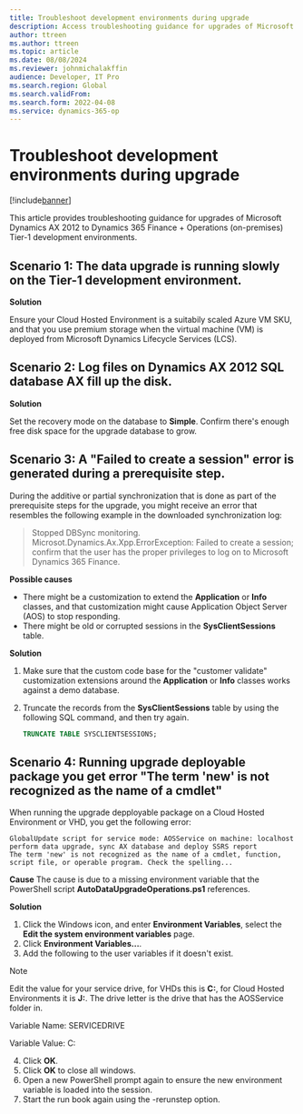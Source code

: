 ```yaml
---
title: Troubleshoot development environments during upgrade 
description: Access troubleshooting guidance for upgrades of Microsoft Dynamics AX 2012 to Dynamics 365 Finance + Operations (on-premises) Tier-1 development environments.
author: ttreen
ms.author: ttreen
ms.topic: article
ms.date: 08/08/2024
ms.reviewer: johnmichalakffin
audience: Developer, IT Pro
ms.search.region: Global
ms.search.validFrom: 
ms.search.form: 2022-04-08
ms.service: dynamics-365-op
---
```


# Troubleshoot development environments during upgrade

[!include[banner](../includes/banner.md)]

This article provides troubleshooting guidance for upgrades of Microsoft Dynamics AX 2012 to Dynamics 365 Finance + Operations (on-premises) Tier-1 development environments.

## Scenario 1: The data upgrade is running slowly on the Tier-1 development environment.

**Solution**

Ensure your Cloud Hosted Environment is a suitabily scaled Azure VM SKU, and that you use premium storage when the virtual machine (VM) is deployed from Microsoft Dynamics Lifecycle Services (LCS).

## Scenario 2: Log files on Dynamics AX 2012 SQL database AX fill up the disk.

**Solution**

Set the recovery mode on the database to **Simple**. Confirm there's enough free disk space for the upgrade database to grow.

## Scenario 3: A "Failed to create a session" error is generated during a prerequisite step.

During the additive or partial synchronization that is done as part of the prerequisite steps for the upgrade, you might receive an error that resembles the following example in the downloaded synchronization log:

> Stopped DBSync monitoring. Microsot.Dynamics.Ax.Xpp.ErrorException: Failed to create a session; confirm that the user has the proper privileges to log on to Microsoft Dynamics 365 Finance.

**Possible causes**

- There might be a customization to extend the **Application** or **Info** classes, and that customization might cause Application Object Server (AOS) to stop responding.
- There might be old or corrupted sessions in the **SysClientSessions** table.

**Solution**

1. Make sure that the custom code base for the "customer validate" customization extensions around the **Application** or **Info** classes works against a demo database.
2. Truncate the records from the **SysClientSessions** table by using the following SQL command, and then try again.

    ```SQL
    TRUNCATE TABLE SYSCLIENTSESSIONS;
    ```

## Scenario 4: Running upgrade deployable package you get error "The term 'new' is not recognized as the name of a cmdlet"

When running the upgrade depployable package on a Cloud Hosted Environment or VHD, you get the following error:

```
GlobalUpdate script for service mode: AOSService on machine: localhost
perform data upgrade, sync AX database and deploy SSRS report
The term 'new' is not recognized as the name of a cmdlet, function, script file, or operable program. Check the spelling...
```
**Cause**
The cause is due to a missing environment variable that the PowerShell script **AutoDataUpgradeOperations.ps1** references.

**Solution**
1. Click the Windows icon, and enter **Environment Variables**, select the **Edit the system environment variables** page.
2. Click **Environment Variables...**.
3. Add the following to the user variables if it doesn't exist.

> [!NOTE]
> Edit the value for your service drive, for VHDs this is **C:**, for Cloud Hosted Environments it is **J:**. The drive letter is the drive that has the AOSService folder in. 

   Variable Name: SERVICEDRIVE

   Variable Value: C:

4. Click **OK**.
5. Click **OK** to close all windows.
6. Open a new PowerShell prompt again to ensure the new environment variable is loaded into the session. 
7. Start the run book again using the -rerunstep option.


